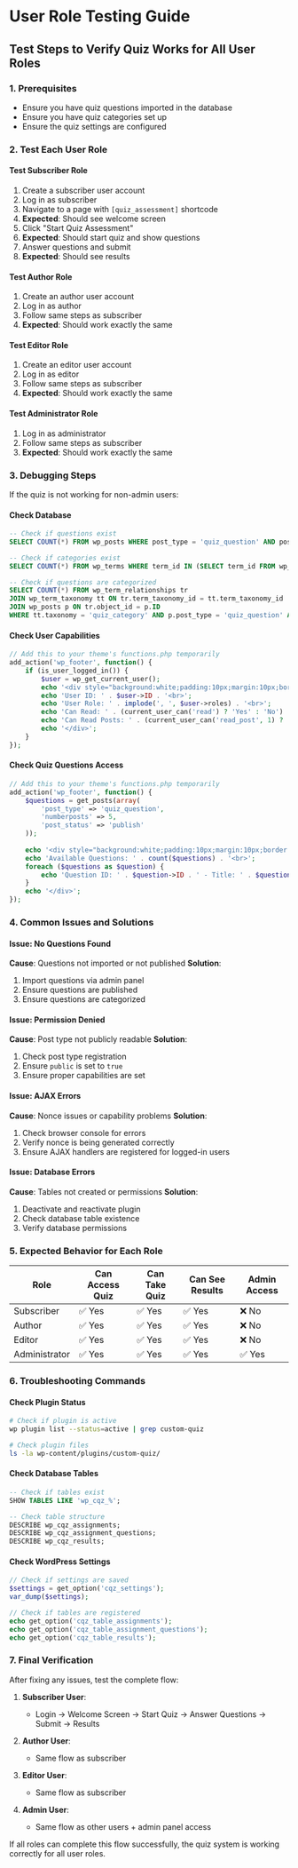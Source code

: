 # User Role Testing Guide

## Test Steps to Verify Quiz Works for All User Roles

### 1. Prerequisites
- Ensure you have quiz questions imported in the database
- Ensure you have quiz categories set up
- Ensure the quiz settings are configured

### 2. Test Each User Role

#### Test Subscriber Role
1. Create a subscriber user account
2. Log in as subscriber
3. Navigate to a page with `[quiz_assessment]` shortcode
4. **Expected**: Should see welcome screen
5. Click "Start Quiz Assessment"
6. **Expected**: Should start quiz and show questions
7. Answer questions and submit
8. **Expected**: Should see results

#### Test Author Role
1. Create an author user account
2. Log in as author
3. Follow same steps as subscriber
4. **Expected**: Should work exactly the same

#### Test Editor Role
1. Create an editor user account
2. Log in as editor
3. Follow same steps as subscriber
4. **Expected**: Should work exactly the same

#### Test Administrator Role
1. Log in as administrator
2. Follow same steps as subscriber
3. **Expected**: Should work exactly the same

### 3. Debugging Steps

If the quiz is not working for non-admin users:

#### Check Database
```sql
-- Check if questions exist
SELECT COUNT(*) FROM wp_posts WHERE post_type = 'quiz_question' AND post_status = 'publish';

-- Check if categories exist
SELECT COUNT(*) FROM wp_terms WHERE term_id IN (SELECT term_id FROM wp_term_taxonomy WHERE taxonomy = 'quiz_category');

-- Check if questions are categorized
SELECT COUNT(*) FROM wp_term_relationships tr 
JOIN wp_term_taxonomy tt ON tr.term_taxonomy_id = tt.term_taxonomy_id 
JOIN wp_posts p ON tr.object_id = p.ID 
WHERE tt.taxonomy = 'quiz_category' AND p.post_type = 'quiz_question' AND p.post_status = 'publish';
```

#### Check User Capabilities
```php
// Add this to your theme's functions.php temporarily
add_action('wp_footer', function() {
    if (is_user_logged_in()) {
        $user = wp_get_current_user();
        echo '<div style="background:white;padding:10px;margin:10px;border:1px solid #ccc;">';
        echo 'User ID: ' . $user->ID . '<br>';
        echo 'User Role: ' . implode(', ', $user->roles) . '<br>';
        echo 'Can Read: ' . (current_user_can('read') ? 'Yes' : 'No') . '<br>';
        echo 'Can Read Posts: ' . (current_user_can('read_post', 1) ? 'Yes' : 'No') . '<br>';
        echo '</div>';
    }
});
```

#### Check Quiz Questions Access
```php
// Add this to your theme's functions.php temporarily
add_action('wp_footer', function() {
    $questions = get_posts(array(
        'post_type' => 'quiz_question',
        'numberposts' => 5,
        'post_status' => 'publish'
    ));
    
    echo '<div style="background:white;padding:10px;margin:10px;border:1px solid #ccc;">';
    echo 'Available Questions: ' . count($questions) . '<br>';
    foreach ($questions as $question) {
        echo 'Question ID: ' . $question->ID . ' - Title: ' . $question->post_title . '<br>';
    }
    echo '</div>';
});
```

### 4. Common Issues and Solutions

#### Issue: No Questions Found
**Cause**: Questions not imported or not published
**Solution**: 
1. Import questions via admin panel
2. Ensure questions are published
3. Ensure questions are categorized

#### Issue: Permission Denied
**Cause**: Post type not publicly readable
**Solution**: 
1. Check post type registration
2. Ensure `public` is set to `true`
3. Ensure proper capabilities are set

#### Issue: AJAX Errors
**Cause**: Nonce issues or capability problems
**Solution**:
1. Check browser console for errors
2. Verify nonce is being generated correctly
3. Ensure AJAX handlers are registered for logged-in users

#### Issue: Database Errors
**Cause**: Tables not created or permissions
**Solution**:
1. Deactivate and reactivate plugin
2. Check database table existence
3. Verify database permissions

### 5. Expected Behavior for Each Role

| Role | Can Access Quiz | Can Take Quiz | Can See Results | Admin Access |
|------|----------------|---------------|-----------------|--------------|
| Subscriber | ✅ Yes | ✅ Yes | ✅ Yes | ❌ No |
| Author | ✅ Yes | ✅ Yes | ✅ Yes | ❌ No |
| Editor | ✅ Yes | ✅ Yes | ✅ Yes | ❌ No |
| Administrator | ✅ Yes | ✅ Yes | ✅ Yes | ✅ Yes |

### 6. Troubleshooting Commands

#### Check Plugin Status
```bash
# Check if plugin is active
wp plugin list --status=active | grep custom-quiz

# Check plugin files
ls -la wp-content/plugins/custom-quiz/
```

#### Check Database Tables
```sql
-- Check if tables exist
SHOW TABLES LIKE 'wp_cqz_%';

-- Check table structure
DESCRIBE wp_cqz_assignments;
DESCRIBE wp_cqz_assignment_questions;
DESCRIBE wp_cqz_results;
```

#### Check WordPress Settings
```php
// Check if settings are saved
$settings = get_option('cqz_settings');
var_dump($settings);

// Check if tables are registered
echo get_option('cqz_table_assignments');
echo get_option('cqz_table_assignment_questions');
echo get_option('cqz_table_results');
```

### 7. Final Verification

After fixing any issues, test the complete flow:

1. **Subscriber User**:
   - Login → Welcome Screen → Start Quiz → Answer Questions → Submit → Results

2. **Author User**:
   - Same flow as subscriber

3. **Editor User**:
   - Same flow as subscriber

4. **Admin User**:
   - Same flow as other users + admin panel access

If all roles can complete this flow successfully, the quiz system is working correctly for all user roles. 